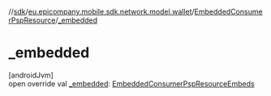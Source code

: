 //[sdk](../../../index.md)/[eu.epicompany.mobile.sdk.network.model.wallet](../index.md)/[EmbeddedConsumerPspResource](index.md)/[_embedded](_embedded.md)

# _embedded

[androidJvm]\
open override val [_embedded](_embedded.md): [EmbeddedConsumerPspResourceEmbeds](../-embedded-consumer-psp-resource-embeds/index.md)
